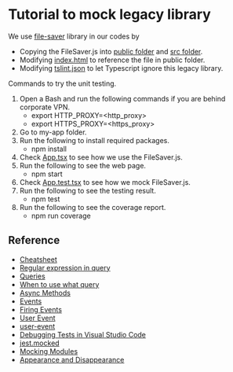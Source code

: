 # Tutorial to mock legacy library

We use [file-saver](https://www.npmjs.com/package/file-saver) library in our codes by

- Copying the FileSaver.js into [public folder](./my-app/public/) and [src folder](./my-app/src/).
- Modifying [index.html](./my-app/public/index.html) to reference the file in public folder.
- Modifying [tslint.json](./my-app/tslint.json) to let Typescript ignore this legacy library.

Commands to try the unit testing.

1. Open a Bash and run the following commands if you are behind corporate VPN.
   - export HTTP_PROXY=<http_proxy>
   - export HTTPS_PROXY=<https_proxy>
2. Go to my-app folder.
3. Run the following to install required packages.
   - npm install
4. Check [App.tsx](./my-app/src/App.tsx) to see how we use the FileSaver.js.
5. Run the following to see the web page.
   - npm start
6. Check [App.test.tsx](./my-app/src/App.test.tsx) to see how we mock FileSaver.js.
7. Run the following to see the testing result.
   - npm test
8. Run the following to see the coverage report.
   - npm run coverage

## Reference

- [Cheatsheet](https://testing-library.com/docs/react-testing-library/cheatsheet)
- [Regular expression in query](https://testing-library.com/docs/queries/about/#textmatch)
- [Queries](https://testing-library.com/docs/react-testing-library/cheatsheet#queries)
- [When to use what query](https://testing-library.com/docs/queries/about/#priority)
- [Async Methods](https://testing-library.com/docs/dom-testing-library/api-async/)
- [Events](https://testing-library.com/docs/react-testing-library/cheatsheet#events)
- [Firing Events](https://testing-library.com/docs/dom-testing-library/api-events/)
- [User Event](https://testing-library.com/docs/user-event/intro/)
- [user-event](https://testing-library.com/docs/ecosystem-user-event/)
- [Debugging Tests in Visual Studio Code](https://create-react-app.dev/docs/debugging-tests/#debugging-tests-in-visual-studio-code)
- [jest.mocked](https://jestjs.io/docs/jest-object#jestmockedtitem-t-deep--false)
- [Mocking Modules](https://jestjs.io/docs/27.x/mock-functions#mocking-modules)
- [Appearance and Disappearance](https://testing-library.com/docs/guide-disappearance/)
